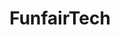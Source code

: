 ---
title: FunfairTech
crosslinks:
- EtherDelta
- ethereum
- FuckToken
- NEO
- etheroll
- CryptoCurrency
- ledgerwallet
- FunFair
- ethtrader
---